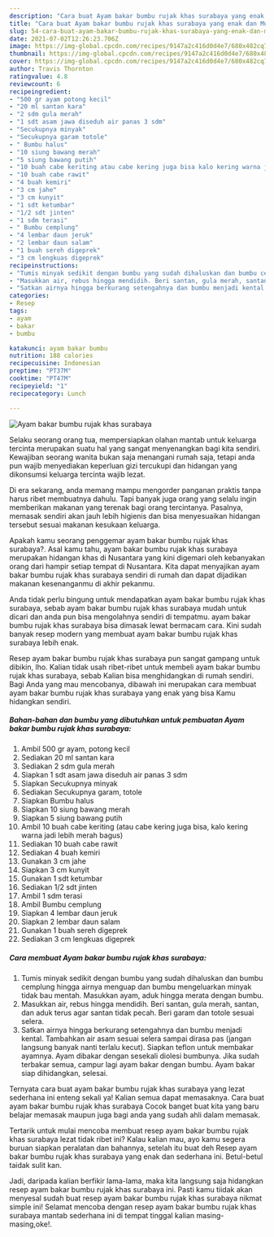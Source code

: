 ```yaml
---
description: "Cara buat Ayam bakar bumbu rujak khas surabaya yang enak dan Mudah Dibuat"
title: "Cara buat Ayam bakar bumbu rujak khas surabaya yang enak dan Mudah Dibuat"
slug: 54-cara-buat-ayam-bakar-bumbu-rujak-khas-surabaya-yang-enak-dan-mudah-dibuat
date: 2021-07-02T12:26:23.706Z
image: https://img-global.cpcdn.com/recipes/9147a2c416d0d4e7/680x482cq70/ayam-bakar-bumbu-rujak-khas-surabaya-foto-resep-utama.jpg
thumbnail: https://img-global.cpcdn.com/recipes/9147a2c416d0d4e7/680x482cq70/ayam-bakar-bumbu-rujak-khas-surabaya-foto-resep-utama.jpg
cover: https://img-global.cpcdn.com/recipes/9147a2c416d0d4e7/680x482cq70/ayam-bakar-bumbu-rujak-khas-surabaya-foto-resep-utama.jpg
author: Travis Thornton
ratingvalue: 4.8
reviewcount: 6
recipeingredient:
- "500 gr ayam potong kecil"
- "20 ml santan kara"
- "2 sdm gula merah"
- "1 sdt asam jawa diseduh air panas 3 sdm"
- "Secukupnya minyak"
- "Secukupnya garam totole"
- " Bumbu halus"
- "10 siung bawang merah"
- "5 siung bawang putih"
- "10 buah cabe keriting atau cabe kering juga bisa kalo kering warna jadi lebih merah bagus"
- "10 buah cabe rawit"
- "4 buah kemiri"
- "3 cm jahe"
- "3 cm kunyit"
- "1 sdt ketumbar"
- "1/2 sdt jinten"
- "1 sdm terasi"
- " Bumbu cemplung"
- "4 lembar daun jeruk"
- "2 lembar daun salam"
- "1 buah sereh digeprek"
- "3 cm lengkuas digeprek"
recipeinstructions:
- "Tumis minyak sedikit dengan bumbu yang sudah dihaluskan dan bumbu cemplung hingga airnya menguap dan bumbu mengeluarkan minyak tidak bau mentah. Masukkan ayam, aduk hingga merata dengan bumbu."
- "Masukkan air, rebus hingga mendidih. Beri santan, gula merah, santan, dan aduk terus agar santan tidak pecah. Beri garam dan totole sesuai selera."
- "Satkan airnya hingga berkurang setengahnya dan bumbu menjadi kental. Tambahkan air asam sesuai selera sampai dirasa pas (jangan langsung banyak nanti terlalu kecut). Siapkan teflon untuk membakar ayamnya. Ayam dibakar dengan sesekali diolesi bumbunya. Jika sudah terbakar semua, campur lagi ayam bakar dengan bumbu. Ayam bakar siap dihidangkan, selesai."
categories:
- Resep
tags:
- ayam
- bakar
- bumbu

katakunci: ayam bakar bumbu 
nutrition: 188 calories
recipecuisine: Indonesian
preptime: "PT37M"
cooktime: "PT47M"
recipeyield: "1"
recipecategory: Lunch

---
```



![Ayam bakar bumbu rujak khas surabaya](https://img-global.cpcdn.com/recipes/9147a2c416d0d4e7/680x482cq70/ayam-bakar-bumbu-rujak-khas-surabaya-foto-resep-utama.jpg)

Selaku seorang orang tua, mempersiapkan olahan mantab untuk keluarga tercinta merupakan suatu hal yang sangat menyenangkan bagi kita sendiri. Kewajiban seorang  wanita bukan saja menangani rumah saja, tetapi anda pun wajib menyediakan keperluan gizi tercukupi dan hidangan yang dikonsumsi keluarga tercinta wajib lezat.

Di era  sekarang, anda memang mampu mengorder panganan praktis tanpa harus ribet membuatnya dahulu. Tapi banyak juga orang yang selalu ingin memberikan makanan yang terenak bagi orang tercintanya. Pasalnya, memasak sendiri akan jauh lebih higienis dan bisa menyesuaikan hidangan tersebut sesuai makanan kesukaan keluarga. 



Apakah kamu seorang penggemar ayam bakar bumbu rujak khas surabaya?. Asal kamu tahu, ayam bakar bumbu rujak khas surabaya merupakan hidangan khas di Nusantara yang kini digemari oleh kebanyakan orang dari hampir setiap tempat di Nusantara. Kita dapat menyajikan ayam bakar bumbu rujak khas surabaya sendiri di rumah dan dapat dijadikan makanan kesenanganmu di akhir pekanmu.

Anda tidak perlu bingung untuk mendapatkan ayam bakar bumbu rujak khas surabaya, sebab ayam bakar bumbu rujak khas surabaya mudah untuk dicari dan anda pun bisa mengolahnya sendiri di tempatmu. ayam bakar bumbu rujak khas surabaya bisa dimasak lewat bermacam cara. Kini sudah banyak resep modern yang membuat ayam bakar bumbu rujak khas surabaya lebih enak.

Resep ayam bakar bumbu rujak khas surabaya pun sangat gampang untuk dibikin, lho. Kalian tidak usah ribet-ribet untuk membeli ayam bakar bumbu rujak khas surabaya, sebab Kalian bisa menghidangkan di rumah sendiri. Bagi Anda yang mau mencobanya, dibawah ini merupakan cara membuat ayam bakar bumbu rujak khas surabaya yang enak yang bisa Kamu hidangkan sendiri.

<!--inarticleads1-->

##### Bahan-bahan dan bumbu yang dibutuhkan untuk pembuatan Ayam bakar bumbu rujak khas surabaya:

1. Ambil 500 gr ayam, potong kecil
1. Sediakan 20 ml santan kara
1. Sediakan 2 sdm gula merah
1. Siapkan 1 sdt asam jawa diseduh air panas 3 sdm
1. Siapkan Secukupnya minyak
1. Sediakan Secukupnya garam, totole
1. Siapkan  Bumbu halus
1. Siapkan 10 siung bawang merah
1. Siapkan 5 siung bawang putih
1. Ambil 10 buah cabe keriting (atau cabe kering juga bisa, kalo kering warna jadi lebih merah bagus)
1. Sediakan 10 buah cabe rawit
1. Sediakan 4 buah kemiri
1. Gunakan 3 cm jahe
1. Siapkan 3 cm kunyit
1. Gunakan 1 sdt ketumbar
1. Sediakan 1/2 sdt jinten
1. Ambil 1 sdm terasi
1. Ambil  Bumbu cemplung
1. Siapkan 4 lembar daun jeruk
1. Siapkan 2 lembar daun salam
1. Gunakan 1 buah sereh digeprek
1. Sediakan 3 cm lengkuas digeprek




<!--inarticleads2-->

##### Cara membuat Ayam bakar bumbu rujak khas surabaya:

1. Tumis minyak sedikit dengan bumbu yang sudah dihaluskan dan bumbu cemplung hingga airnya menguap dan bumbu mengeluarkan minyak tidak bau mentah. Masukkan ayam, aduk hingga merata dengan bumbu.
1. Masukkan air, rebus hingga mendidih. Beri santan, gula merah, santan, dan aduk terus agar santan tidak pecah. Beri garam dan totole sesuai selera.
1. Satkan airnya hingga berkurang setengahnya dan bumbu menjadi kental. Tambahkan air asam sesuai selera sampai dirasa pas (jangan langsung banyak nanti terlalu kecut). Siapkan teflon untuk membakar ayamnya. Ayam dibakar dengan sesekali diolesi bumbunya. Jika sudah terbakar semua, campur lagi ayam bakar dengan bumbu. Ayam bakar siap dihidangkan, selesai.




Ternyata cara buat ayam bakar bumbu rujak khas surabaya yang lezat sederhana ini enteng sekali ya! Kalian semua dapat memasaknya. Cara buat ayam bakar bumbu rujak khas surabaya Cocok banget buat kita yang baru belajar memasak maupun juga bagi anda yang sudah ahli dalam memasak.

Tertarik untuk mulai mencoba membuat resep ayam bakar bumbu rujak khas surabaya lezat tidak ribet ini? Kalau kalian mau, ayo kamu segera buruan siapkan peralatan dan bahannya, setelah itu buat deh Resep ayam bakar bumbu rujak khas surabaya yang enak dan sederhana ini. Betul-betul taidak sulit kan. 

Jadi, daripada kalian berfikir lama-lama, maka kita langsung saja hidangkan resep ayam bakar bumbu rujak khas surabaya ini. Pasti kamu tiidak akan menyesal sudah buat resep ayam bakar bumbu rujak khas surabaya nikmat simple ini! Selamat mencoba dengan resep ayam bakar bumbu rujak khas surabaya mantab sederhana ini di tempat tinggal kalian masing-masing,oke!.

